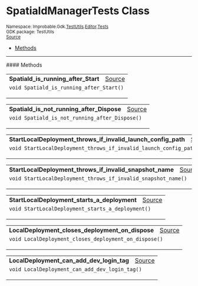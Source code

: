 
# SpatialdManagerTests Class
<sup>
Namespace: Improbable.Gdk.<a href="{{urlRoot}}/api/test-utils-index">TestUtils</a>.<a href="{{urlRoot}}/api/test-utils/editor-index">Editor</a>.<a href="{{urlRoot}}/api/test-utils/editor/tests-index">Tests</a><br/>
GDK package: TestUtils<br/>
<a href="https://www.github.com/spatialos/gdk-for-unity/blob/c62f1703b591ee684fba123ba0dc6c231eca5126/workers/unity/Packages/io.improbable.gdk.testutils/Editor/Tests/SpatialdManagerTests.cs/#L11">Source</a>
<style>
a code {
                    padding: 0em 0.25em!important;
}
code {
                    background-color: #ffffff!important;
}
</style>
</sup>
<nav id="pageToc" class="page-toc"><ul><li><a href="#methods">Methods</a>
</ul></nav>













</p>
<hr style="width:100%; border-top-color:#d8d8d8" />
#### Methods


</p>




<table width="100%">
    <tr>
        <td style="border-right:none"><a id="spatiald-is-running-after-start"></a><b>Spatiald_is_running_after_Start</b></td>
        <td style="border-left:none; text-align:right"><a href="https://www.github.com/spatialos/gdk-for-unity/blob/c62f1703b591ee684fba123ba0dc6c231eca5126/workers/unity/Packages/io.improbable.gdk.testutils/Editor/Tests/SpatialdManagerTests.cs/#L14">Source</a></td>
    </tr>
    <tr>
        <td colspan="2">
<code>void Spatiald_is_running_after_Start()</code></p>






</td>
    </tr>
</table>


<table width="100%">
    <tr>
        <td style="border-right:none"><a id="spatiald-is-not-running-after-dispose"></a><b>Spatiald_is_not_running_after_Dispose</b></td>
        <td style="border-left:none; text-align:right"><a href="https://www.github.com/spatialos/gdk-for-unity/blob/c62f1703b591ee684fba123ba0dc6c231eca5126/workers/unity/Packages/io.improbable.gdk.testutils/Editor/Tests/SpatialdManagerTests.cs/#L30">Source</a></td>
    </tr>
    <tr>
        <td colspan="2">
<code>void Spatiald_is_not_running_after_Dispose()</code></p>






</td>
    </tr>
</table>


<table width="100%">
    <tr>
        <td style="border-right:none"><a id="startlocaldeployment-throws-if-invalid-launch-config-path"></a><b>StartLocalDeployment_throws_if_invalid_launch_config_path</b></td>
        <td style="border-left:none; text-align:right"><a href="https://www.github.com/spatialos/gdk-for-unity/blob/c62f1703b591ee684fba123ba0dc6c231eca5126/workers/unity/Packages/io.improbable.gdk.testutils/Editor/Tests/SpatialdManagerTests.cs/#L47">Source</a></td>
    </tr>
    <tr>
        <td colspan="2">
<code>void StartLocalDeployment_throws_if_invalid_launch_config_path()</code></p>






</td>
    </tr>
</table>


<table width="100%">
    <tr>
        <td style="border-right:none"><a id="startlocaldeployment-throws-if-invalid-snapshot-name"></a><b>StartLocalDeployment_throws_if_invalid_snapshot_name</b></td>
        <td style="border-left:none; text-align:right"><a href="https://www.github.com/spatialos/gdk-for-unity/blob/c62f1703b591ee684fba123ba0dc6c231eca5126/workers/unity/Packages/io.improbable.gdk.testutils/Editor/Tests/SpatialdManagerTests.cs/#L64">Source</a></td>
    </tr>
    <tr>
        <td colspan="2">
<code>void StartLocalDeployment_throws_if_invalid_snapshot_name()</code></p>






</td>
    </tr>
</table>


<table width="100%">
    <tr>
        <td style="border-right:none"><a id="startlocaldeployment-starts-a-deployment"></a><b>StartLocalDeployment_starts_a_deployment</b></td>
        <td style="border-left:none; text-align:right"><a href="https://www.github.com/spatialos/gdk-for-unity/blob/c62f1703b591ee684fba123ba0dc6c231eca5126/workers/unity/Packages/io.improbable.gdk.testutils/Editor/Tests/SpatialdManagerTests.cs/#L81">Source</a></td>
    </tr>
    <tr>
        <td colspan="2">
<code>void StartLocalDeployment_starts_a_deployment()</code></p>






</td>
    </tr>
</table>


<table width="100%">
    <tr>
        <td style="border-right:none"><a id="localdeployment-closes-deployment-on-dispose"></a><b>LocalDeployment_closes_deployment_on_dispose</b></td>
        <td style="border-left:none; text-align:right"><a href="https://www.github.com/spatialos/gdk-for-unity/blob/c62f1703b591ee684fba123ba0dc6c231eca5126/workers/unity/Packages/io.improbable.gdk.testutils/Editor/Tests/SpatialdManagerTests.cs/#L91">Source</a></td>
    </tr>
    <tr>
        <td colspan="2">
<code>void LocalDeployment_closes_deployment_on_dispose()</code></p>






</td>
    </tr>
</table>


<table width="100%">
    <tr>
        <td style="border-right:none"><a id="localdeployment-can-add-dev-login-tag"></a><b>LocalDeployment_can_add_dev_login_tag</b></td>
        <td style="border-left:none; text-align:right"><a href="https://www.github.com/spatialos/gdk-for-unity/blob/c62f1703b591ee684fba123ba0dc6c231eca5126/workers/unity/Packages/io.improbable.gdk.testutils/Editor/Tests/SpatialdManagerTests.cs/#L104">Source</a></td>
    </tr>
    <tr>
        <td colspan="2">
<code>void LocalDeployment_can_add_dev_login_tag()</code></p>






</td>
    </tr>
</table>





